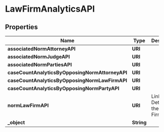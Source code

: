 

# LawFirmAnalyticsAPI


## Properties

| Name | Type | Description | Notes |
|------------ | ------------- | ------------- | -------------|
|**associatedNormAttorneyAPI** | **URI** |  |  |
|**associatedNormJudgeAPI** | **URI** |  |  |
|**associatedNormPartiesAPI** | **URI** |  |  |
|**caseCountAnalyticsByOpposingNormAttorneyAPI** | **URI** |  |  |
|**caseCountAnalyticsByOpposingNormLawFirmAPI** | **URI** |  |  |
|**caseCountAnalyticsByOpposingNormPartyAPI** | **URI** |  |  |
|**normLawFirmAPI** | **URI** | Link to Details for the Law Firm. |  |
|**_object** | **String** |  |  |



